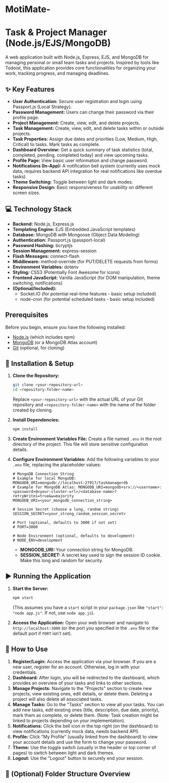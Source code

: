 # MotiMate-
# Task & Project Manager (Node.js/EJS/MongoDB)

A web application built with Node.js, Express, EJS, and MongoDB for managing personal or small team tasks and projects. Inspired by tools like Todoist, this application provides core functionalities for organizing your work, tracking progress, and managing deadlines.

## ✨ Key Features

*   **User Authentication:** Secure user registration and login using Passport.js (Local Strategy).
*   **Password Management:** Users can change their password via their profile page.
*   **Project Management:** Create, view, edit, and delete projects.
*   **Task Management:** Create, view, edit, and delete tasks within or outside projects.
*   **Task Properties:** Assign due dates and priorities (Low, Medium, High, Critical) to tasks. Mark tasks as complete.
*   **Dashboard Overview:** Get a quick summary of task statistics (total, completed, pending, completed today) and view upcoming tasks.
*   **Profile Page:** View basic user information and change password.
*   **Notifications (In-App):** A notification bell system (currently uses mock data, requires backend API integration for real notifications like overdue tasks).
*   **Theme Switching:** Toggle between light and dark modes.
*   **Responsive Design:** Basic responsiveness for usability on different screen sizes.

## 💻 Technology Stack

*   **Backend:** Node.js, Express.js
*   **Templating Engine:** EJS (Embedded JavaScript templates)
*   **Database:** MongoDB with Mongoose (Object Data Modeling)
*   **Authentication:** Passport.js (passport-local)
*   **Password Hashing:** bcryptjs
*   **Session Management:** express-session
*   **Flash Messages:** connect-flash
*   **Middleware:** method-override (for PUT/DELETE requests from forms)
*   **Environment Variables:** dotenv
*   **Styling:** CSS3 (Potentially Font Awesome for icons)
*   **Frontend JavaScript:** Vanilla JavaScript (for DOM manipulation, theme switching, notifications)
*   **(Optional/Included):**
    *   Socket.IO (for potential real-time features - basic setup included)
    *   node-cron (for potential scheduled tasks - basic setup included)

## Prerequisites

Before you begin, ensure you have the following installed:

*   [Node.js](https://nodejs.org/) (which includes npm)
*   [MongoDB](https://www.mongodb.com/try/download/community) (or a MongoDB Atlas account)
*   [Git](https://git-scm.com/) (optional, for cloning)

## 🚀 Installation & Setup

1.  **Clone the Repository:**
    ```bash
    git clone <your-repository-url>
    cd <repository-folder-name>
    ```
    Replace `<your-repository-url>` with the actual URL of your Git repository and `<repository-folder-name>` with the name of the folder created by cloning.

2.  **Install Dependencies:**
    ```bash
    npm install
    ```

3.  **Create Environment Variables File:**
    Create a file named `.env` in the root directory of the project. This file will store sensitive configuration details.

4.  **Configure Environment Variables:**
    Add the following variables to your `.env` file, replacing the placeholder values:

    ```dotenv
    # MongoDB Connection String
    # Example for local MongoDB: MONGODB_URI=mongodb://localhost:27017/taskmanagerdb
    # Example for MongoDB Atlas: MONGODB_URI=mongodb+srv://<username>:<password>@<your-cluster-url>/<database-name>?retryWrites=true&w=majority
    MONGODB_URI=<your_mongodb_connection_string>

    # Session Secret (choose a long, random string)
    SESSION_SECRET=<your_strong_random_session_secret>

    # Port (optional, defaults to 3000 if not set)
    # PORT=3000

    # Node Environment (optional, defaults to development)
    # NODE_ENV=development
    ```

    *   **MONGODB_URI:** Your connection string for MongoDB.
    *   **SESSION_SECRET:** A secret key used to sign the session ID cookie. Make this long and random for security.

## ▶️ Running the Application

1.  **Start the Server:**
    ```bash
    npm start
    ```
    (This assumes you have a `start` script in your `package.json` like `"start": "node app.js"`. If not, use `node app.js`).

2.  **Access the Application:**
    Open your web browser and navigate to `http://localhost:3000` (or the port you specified in the `.env` file or the default port if `PORT` isn't set).

## 📖 How to Use

1.  **Register/Login:** Access the application via your browser. If you are a new user, register for an account. Otherwise, log in with your credentials.
2.  **Dashboard:** After login, you will be redirected to the dashboard, which provides an overview of your tasks and links to other sections.
3.  **Manage Projects:** Navigate to the "Projects" section to create new projects, view existing ones, edit details, or delete them. Deleting a project will also delete all associated tasks.
4.  **Manage Tasks:** Go to the "Tasks" section to view all your tasks. You can add new tasks, edit existing ones (title, description, due date, priority), mark them as complete, or delete them. (Note: Task creation might be linked to projects depending on your implementation).
5.  **Notifications:** Click the bell icon in the top right (on the dashboard) to view notifications (currently mock data, needs backend API).
6.  **Profile:** Click "My Profile" (usually linked from the dashboard) to view your account details and use the form to change your password.
7.  **Theme:** Use the toggle switch (usually in the header or top corner of pages) to switch between light and dark themes.
8.  **Logout:** Use the "Logout" button to securely end your session.

## 📂 (Optional) Folder Structure Overview
